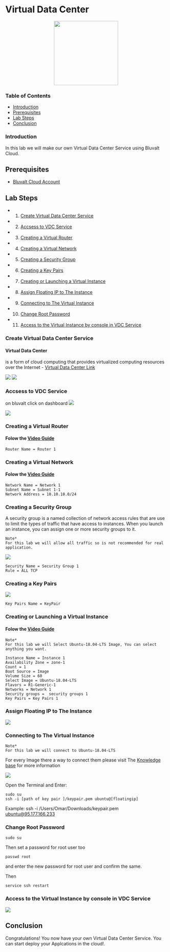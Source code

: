 # Virtual Data Center

 <p align="center">
  <img src='images/vdc.png ' width="200" />
</p>


### Table of Contents
* [Introduction](#introduction)
* [Prerequisites](#prerequisites)
* [Lab Steps](#lab-steps)
* [Conclusion](#conclusion)

### Introduction
In this lab we will make our own Virtual Data Center Service using Bluvalt Cloud.


## Prerequisites
* [Bluvalt Cloud Account](https://cloud.bluvalt.com/#/register "Bluvalt Cloud")
 

## Lab Steps
* 1. [Create Virtual Data Center Service](#create-virtual-data-center-service)
* 2. [Accsess to VDC Service](#accsess-to-vdc-service)
* 3. [Creating a Virtual Router](#creating-a-virtual-router)
* 4. [Creating a Virtual Network](#creating-a-virtual-network)
* 5. [Creating a Security Group](#creating-a-security-group)
* 6. [Creating a Key Pairs](#creating-a-key-pairs)
* 7. [Creating or Launching a Virtual Instance](#creating-or-launching-a-virtual-instance)
* 8. [Assign Floating IP to The Instance](#assign-floating-ip-to-the-instance)
* 9. [Connecting to The Virtual Instance](#connecting-to-the-virtual-instance)
* 10. [Change Root Password](#change-root-password)
* 11. [Access to the Virtual Instance by console in VDC Service](#access-to-the-virtual-instance-by-console-in-vdc-service)




### Create Virtual Data Center Service
#### Virtual Data Center
 is a form of cloud computing that provides virtualized computing resources over the Internet - [Virtual Data Center Link ](https://cloud.bluvalt.com/#/virtual-data-center/ "Virtual Data Center Link")

![](images/vdc1.gif)
![](images/vdc2.gif)




### Accsess to VDC Service 
on bluvalt click on dashboard
![](images/vdc2.png)

![](images/vdc3.gif)

### Creating a Virtual Router 
#### Folow the [Video Guide](https://kb.bluvalt.com/uploads/Create_router.mp4 "Video Guide")

```
Router Name = Router 1
```





### Creating a Virtual Network 
#### Folow the [Video Guide](https://kb.bluvalt.com/uploads/create_network.mp4 "Video Guide")
```
Network Name = Network 1
Subnet Name = Subnet 1-1
Network Address = 10.10.10.0/24
```




### Creating a Security Group
A security group is a named collection of network access rules that are use to limit the types of traffic that have access to instances. When you launch an instance, you can assign one or more security groups to it. 

```
Note*
For this lab we will allow all traffic so is not recommended for real application.
```
![](images/vdc4.gif)

 ```
 Security Name = Security Group 1
 Rule = ALL TCP
 ```




### Creating a Key Pairs
![](images/vdc5.gif)
```
Key Pairs Name = KeyPair
```




### Creating or Launching a Virtual Instance 
#### Folow the [Video Guide](https://youtu.be/Z7Q5n6i7dHI "Video Guide")

```
Note*
For this lab we will Select Ubuntu-18.04-LTS Image, You can select anything you want.
```

```
Instance Name = Instance 1
Availability Zone = zone-1
Count = 1
Boot Source = Image
Volume Size = 60
Select Image = Ubuntu-18.04-LTS
Flavors = R1-Generic-1
Networks = Network 1
Security groups =  security groups 1
Key Pairs = Key Pairs 1 
```




### Assign Floating IP to The Instance 
![](images/vdc6.gif)




### Connecting to The Virtual Instance  
```
Note*
For this lab we will connect to Ubuntu-18.04-LTS
```
For every Image there a way to connect them please visit The [Knowledge base](https://kb.bluvalt.com/ "Knowledge base") for more information

![](images/vdc7.gif)

Open the Terminal and Enter:
```
sudo su 
ssh -i [path of key pair ]/keypair.pem ubuntu@[floatingip] 
```
Example: ssh -i /Users/Omar/Downloads/keypair.pem ubuntu@95.177.166.233




### Change Root Password
```
sudo su 
```
Then set a password for root user too

```
passwd root
```
and enter the new password for root user and confirm the same.

Then
```
service ssh restart  
```




### Access to the Virtual Instance by console in VDC Service
![](images/vdc8.gif)





## Conclusion 
Congratulations! You now have your own Virtual Data Center Service. You can start deploy your Applcations in the cloud!.

